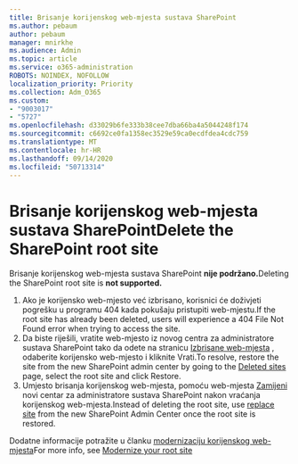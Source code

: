 ```yaml
---
title: Brisanje korijenskog web-mjesta sustava SharePoint
ms.author: pebaum
author: pebaum
manager: mnirkhe
ms.audience: Admin
ms.topic: article
ms.service: o365-administration
ROBOTS: NOINDEX, NOFOLLOW
localization_priority: Priority
ms.collection: Adm_O365
ms.custom:
- "9003017"
- "5727"
ms.openlocfilehash: d33029b6fe333b38cee7dba66ba4a5044248f174
ms.sourcegitcommit: c6692ce0fa1358ec3529e59ca0ecdfdea4cdc759
ms.translationtype: MT
ms.contentlocale: hr-HR
ms.lasthandoff: 09/14/2020
ms.locfileid: "50713314"
---
```

# <a name="delete-the-sharepoint-root-site"></a><span data-ttu-id="b936f-102">Brisanje korijenskog web-mjesta sustava SharePoint</span><span class="sxs-lookup"><span data-stu-id="b936f-102">Delete the SharePoint root site</span></span>

<span data-ttu-id="b936f-103">Brisanje korijenskog web-mjesta sustava SharePoint  **nije podržano.**</span><span class="sxs-lookup"><span data-stu-id="b936f-103">Deleting the SharePoint root site is  **not supported.**</span></span>

1.  <span data-ttu-id="b936f-104">Ako je korijensko web-mjesto već izbrisano, korisnici će doživjeti pogrešku u programu 404 kada pokušaju pristupiti web-mjestu.</span><span class="sxs-lookup"><span data-stu-id="b936f-104">If the root site has already been deleted, users will experience a  404 File Not Found  error when trying to access the site.</span></span>
2.  <span data-ttu-id="b936f-105">Da biste riješili, vratite web-mjesto iz novog centra za administratore sustava SharePoint tako da odete na stranicu  [Izbrisane web-mjesta](https://admin.microsoft.com/sharepoint?page=recycleBin&modern=true)  , odaberite korijensko web-mjesto i kliknite Vrati.</span><span class="sxs-lookup"><span data-stu-id="b936f-105">To resolve, restore the site  from the new SharePoint admin center by going to the  [Deleted sites](https://admin.microsoft.com/sharepoint?page=recycleBin&modern=true)  page, select the root site and click  Restore.</span></span>
3.  <span data-ttu-id="b936f-106">Umjesto brisanja korijenskog web-mjesta, pomoću web-mjesta [Zamijeni](https://docs.microsoft.com/sharepoint/modern-root-site#replace-your-root-site)  novi centar za administratore sustava SharePoint nakon vraćanja korijenskog web-mjesta.</span><span class="sxs-lookup"><span data-stu-id="b936f-106">Instead of deleting the root site, use [replace site](https://docs.microsoft.com/sharepoint/modern-root-site#replace-your-root-site)  from the new SharePoint Admin Center once the root site is restored.</span></span>

<span data-ttu-id="b936f-107">Dodatne informacije potražite u članku [modernizaciju korijenskog web-mjesta](https://docs.microsoft.com/sharepoint/modern-root-site)</span><span class="sxs-lookup"><span data-stu-id="b936f-107">For more info, see [Modernize your root site](https://docs.microsoft.com/sharepoint/modern-root-site)</span></span>